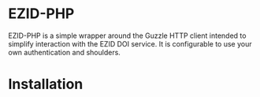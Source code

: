 # EZID-PHP 

EZID-PHP is a simple wrapper around the Guzzle HTTP client intended to simplify interaction with the EZID DOI service. It is configurable to use your own authentication and shoulders.


# Installation


